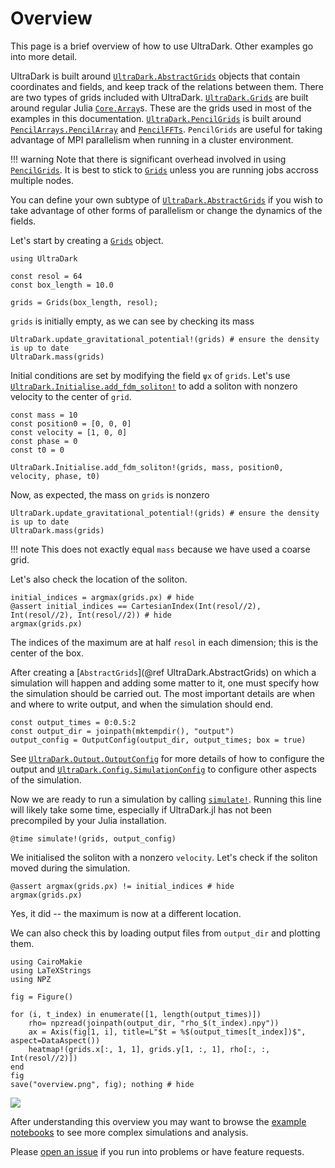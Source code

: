 # Overview

This page is a brief overview of how to use UltraDark.
Other examples go into more detail.


UltraDark is built around [`UltraDark.AbstractGrids`](@ref) objects that contain coordinates and fields, and keep track of the relations between them.
There are two types of grids included with UltraDark.
[`UltraDark.Grids`](@ref) are built around regular Julia [`Core.Array`](@extref)s.
These are the grids used in most of the examples in this documentation.
[`UltraDark.PencilGrids`](@ref) is built around [`PencilArrays.PencilArray`](@extref) and [`PencilFFTs`](@extref).
`PencilGrids` are useful for taking advantage of MPI parallelism when running in a cluster environment.

!!! warning
    Note that there is significant overhead involved in using [`PencilGrids`](@ref).
    It is best to stick to [`Grids`](@ref) unless you are running jobs accross multiple nodes.

You can define your own subtype of [`UltraDark.AbstractGrids`](@ref) if you wish to take advantage of other forms of parallelism or change the dynamics of the fields.


Let's start by creating a [`Grids`](@ref) object.
```@example 1; continued=true
using UltraDark

const resol = 64
const box_length = 10.0

grids = Grids(box_length, resol);
```
`grids` is initially empty, as we can see by checking its mass
```@example 1; continued=false
UltraDark.update_gravitational_potential!(grids) # ensure the density is up to date
UltraDark.mass(grids)
```


Initial conditions are set by modifying the field `ψx` of `grids`.
Let's use [`UltraDark.Initialise.add_fdm_soliton!`](@ref) to add a soliton with nonzero velocity to the center of `grid`.
```@example 1; continued=false
const mass = 10
const position0 = [0, 0, 0]
const velocity = [1, 0, 0]
const phase = 0
const t0 = 0

UltraDark.Initialise.add_fdm_soliton!(grids, mass, position0, velocity, phase, t0)
```


Now, as expected, the mass on `grids` is nonzero
```@example 1; continued=false
UltraDark.update_gravitational_potential!(grids) # ensure the density is up to date
UltraDark.mass(grids)
```

!!! note
    This does not exactly equal `mass` because we have used a coarse grid.

Let's also check the location of the soliton.
```@example 1; continued=false
initial_indices = argmax(grids.ρx) # hide
@assert initial_indices == CartesianIndex(Int(resol//2),  Int(resol//2), Int(resol//2)) # hide
argmax(grids.ρx)
```
The indices of the maximum are at half `resol` in each dimension; this is the center of the box.


After creating a [`AbstractGrids`](@ref UltraDark.AbstractGrids) on which a simulation will happen and adding some matter to it, one must specify how the simulation should be carried out.
The most important details are when and where to write output, and when the simulation should end.
```@example 1; continued=true
const output_times = 0:0.5:2
const output_dir = joinpath(mktempdir(), "output")
output_config = OutputConfig(output_dir, output_times; box = true)
```
See [`UltraDark.Output.OutputConfig`](@ref) for more details of how to configure the output and [`UltraDark.Config.SimulationConfig`](@ref) to configure other aspects of the simulation.


Now we are ready to run a simulation by calling [`simulate!`](@ref).
Running this line will likely take some time, especially if UltraDark.jl has not been precompiled by your Julia installation.
```@example 1
@time simulate!(grids, output_config)
```

We initialised the soliton with a nonzero `velocity`.
Let's check if the soliton moved during the simulation.
```@example 1; continued=false
@assert argmax(grids.ρx) != initial_indices # hide
argmax(grids.ρx)
```
Yes, it did -- the maximum is now at a different location.


We can also check this by loading output files from `output_dir` and plotting them.
```@example 1; continued=false
using CairoMakie
using LaTeXStrings
using NPZ

fig = Figure()

for (i, t_index) in enumerate([1, length(output_times)])
    rho= npzread(joinpath(output_dir, "rho_$(t_index).npy"))
    ax = Axis(fig[1, i], title=L"$t = %$(output_times[t_index])$", aspect=DataAspect())
    heatmap!(grids.x[:, 1, 1], grids.y[1, :, 1], rho[:, :, Int(resol//2)])
end
fig
save("overview.png", fig); nothing # hide
```
![](overview.png)


After understanding this overview you may want to browse the [example notebooks](https://github.com/musoke/UltraDark.jl/tree/main/examples) to see more complex simulations and analysis.


Please [open an issue](https://github.com/musoke/UltraDark.jl/issues/new) if you run into problems or have feature requests.
